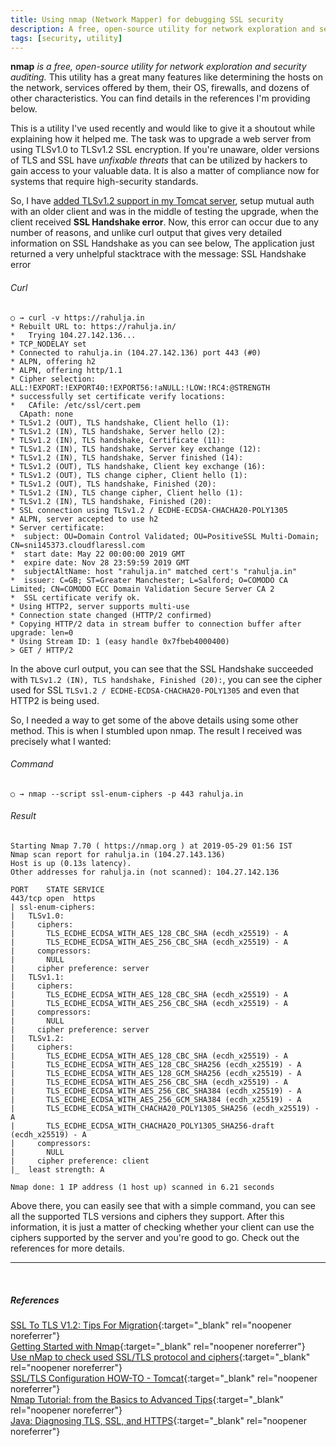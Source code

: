 ```yaml
---
title: Using nmap (Network Mapper) for debugging SSL security
description: A free, open-source utility for network exploration and security auditing.
tags: [security, utility]
---
```


**nmap** _is a free, open-source utility for network exploration and security auditing._ This utility has a great many features like determining the hosts on the network, services offered by them, their OS, firewalls, and dozens of other characteristics. You can find details in the references I'm providing below.

This is a utility I've used recently and would like to give it a shoutout while explaining how it helped me. The task was to upgrade a web server from using TLSv1.0 to TLSv1.2 SSL encryption. If you're unaware, older versions of TLS and SSL have _unfixable threats_ that can be utilized by hackers to gain access to your valuable data. It is also a matter of compliance now for systems that require high-security standards.

So, I have [added TLSv1.2 support in my Tomcat server](https://tomcat.apache.org/tomcat-7.0-doc/ssl-howto.html), setup mutual auth with an older client and was in the middle of testing the upgrade, when the client received **SSL Handshake error**. Now, this error can occur due to any number of reasons, and unlike curl output that gives very detailed information on SSL Handshake as you can see below, The application just returned a very unhelpful stacktrace with the message: SSL Handshake error

###### Curl
```
○ → curl -v https://rahulja.in
* Rebuilt URL to: https://rahulja.in/
*   Trying 104.27.142.136...
* TCP_NODELAY set
* Connected to rahulja.in (104.27.142.136) port 443 (#0)
* ALPN, offering h2
* ALPN, offering http/1.1
* Cipher selection: ALL:!EXPORT:!EXPORT40:!EXPORT56:!aNULL:!LOW:!RC4:@STRENGTH
* successfully set certificate verify locations:
*   CAfile: /etc/ssl/cert.pem
  CApath: none
* TLSv1.2 (OUT), TLS handshake, Client hello (1):
* TLSv1.2 (IN), TLS handshake, Server hello (2):
* TLSv1.2 (IN), TLS handshake, Certificate (11):
* TLSv1.2 (IN), TLS handshake, Server key exchange (12):
* TLSv1.2 (IN), TLS handshake, Server finished (14):
* TLSv1.2 (OUT), TLS handshake, Client key exchange (16):
* TLSv1.2 (OUT), TLS change cipher, Client hello (1):
* TLSv1.2 (OUT), TLS handshake, Finished (20):
* TLSv1.2 (IN), TLS change cipher, Client hello (1):
* TLSv1.2 (IN), TLS handshake, Finished (20):
* SSL connection using TLSv1.2 / ECDHE-ECDSA-CHACHA20-POLY1305
* ALPN, server accepted to use h2
* Server certificate:
*  subject: OU=Domain Control Validated; OU=PositiveSSL Multi-Domain; CN=sni145373.cloudflaressl.com
*  start date: May 22 00:00:00 2019 GMT
*  expire date: Nov 28 23:59:59 2019 GMT
*  subjectAltName: host "rahulja.in" matched cert's "rahulja.in"
*  issuer: C=GB; ST=Greater Manchester; L=Salford; O=COMODO CA Limited; CN=COMODO ECC Domain Validation Secure Server CA 2
*  SSL certificate verify ok.
* Using HTTP2, server supports multi-use
* Connection state changed (HTTP/2 confirmed)
* Copying HTTP/2 data in stream buffer to connection buffer after upgrade: len=0
* Using Stream ID: 1 (easy handle 0x7fbeb4000400)
> GET / HTTP/2
```

In the above curl output, you can see that the SSL Handshake succeeded with `TLSv1.2 (IN), TLS handshake, Finished (20):`, you can see the cipher used for SSL `TLSv1.2 / ECDHE-ECDSA-CHACHA20-POLY1305` and even that HTTP2 is being used.

So, I needed a way to get some of the above details using some other method. This is when I stumbled upon nmap. The result I received was precisely what I wanted:

###### Command
```
○ → nmap --script ssl-enum-ciphers -p 443 rahulja.in
```

###### Result
```
Starting Nmap 7.70 ( https://nmap.org ) at 2019-05-29 01:56 IST
Nmap scan report for rahulja.in (104.27.143.136)
Host is up (0.13s latency).
Other addresses for rahulja.in (not scanned): 104.27.142.136

PORT    STATE SERVICE
443/tcp open  https
| ssl-enum-ciphers:
|   TLSv1.0:
|     ciphers:
|       TLS_ECDHE_ECDSA_WITH_AES_128_CBC_SHA (ecdh_x25519) - A
|       TLS_ECDHE_ECDSA_WITH_AES_256_CBC_SHA (ecdh_x25519) - A
|     compressors:
|       NULL
|     cipher preference: server
|   TLSv1.1:
|     ciphers:
|       TLS_ECDHE_ECDSA_WITH_AES_128_CBC_SHA (ecdh_x25519) - A
|       TLS_ECDHE_ECDSA_WITH_AES_256_CBC_SHA (ecdh_x25519) - A
|     compressors:
|       NULL
|     cipher preference: server
|   TLSv1.2:
|     ciphers:
|       TLS_ECDHE_ECDSA_WITH_AES_128_CBC_SHA (ecdh_x25519) - A
|       TLS_ECDHE_ECDSA_WITH_AES_128_CBC_SHA256 (ecdh_x25519) - A
|       TLS_ECDHE_ECDSA_WITH_AES_128_GCM_SHA256 (ecdh_x25519) - A
|       TLS_ECDHE_ECDSA_WITH_AES_256_CBC_SHA (ecdh_x25519) - A
|       TLS_ECDHE_ECDSA_WITH_AES_256_CBC_SHA384 (ecdh_x25519) - A
|       TLS_ECDHE_ECDSA_WITH_AES_256_GCM_SHA384 (ecdh_x25519) - A
|       TLS_ECDHE_ECDSA_WITH_CHACHA20_POLY1305_SHA256 (ecdh_x25519) - A
|       TLS_ECDHE_ECDSA_WITH_CHACHA20_POLY1305_SHA256-draft (ecdh_x25519) - A
|     compressors:
|       NULL
|     cipher preference: client
|_  least strength: A

Nmap done: 1 IP address (1 host up) scanned in 6.21 seconds
```

Above there, you can easily see that with a simple command, you can see all the supported TLS versions and ciphers they support. After this information, it is just a matter of checking whether your client can use the ciphers supported by the server and you're good to go. Check out the references for more details.




---
<br>

##### References
[SSL To TLS V1.2: Tips For Migration](https://www.securitymetrics.com/blog/ssl-tls-v12-tips-migration){:target="_blank" rel="noopener noreferrer"}
<br>
[Getting Started with Nmap](https://nmap.org/book/intro.html){:target="_blank" rel="noopener noreferrer"}
<br>
[Use nMap to check used SSL/TLS protocol and ciphers](https://www.admin-enclave.com/en/articles/windows/167-use-nmap-to-check-used-ssl-tls-protocol-and-ciphers.html){:target="_blank" rel="noopener noreferrer"}
<br>
[SSL/TLS Configuration HOW-TO - Tomcat](https://tomcat.apache.org/tomcat-7.0-doc/ssl-howto.html){:target="_blank" rel="noopener noreferrer"}
<br>
[Nmap Tutorial: from the Basics to Advanced Tips](https://hackertarget.com/nmap-tutorial/){:target="_blank" rel="noopener noreferrer"}
<br>
[Java: Diagnosing TLS, SSL, and HTTPS](https://blogs.oracle.com/java-platform-group/diagnosing-tls,-ssl,-and-https){:target="_blank" rel="noopener noreferrer"}
